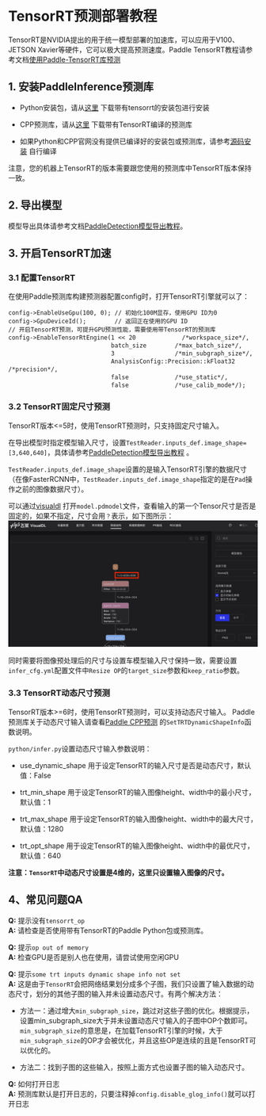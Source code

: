 # TensorRT预测部署教程
TensorRT是NVIDIA提出的用于统一模型部署的加速库，可以应用于V100、JETSON Xavier等硬件，它可以极大提高预测速度。Paddle TensorRT教程请参考文档[使用Paddle-TensorRT库预测](https://paddle-inference.readthedocs.io/en/latest/optimize/paddle_trt.html#)

## 1. 安装PaddleInference预测库
- Python安装包，请从[这里](https://www.paddlepaddle.org.cn/documentation/docs/zh/install/Tables.html#whl-release) 下载带有tensorrt的安装包进行安装

- CPP预测库，请从[这里](https://www.paddlepaddle.org.cn/documentation/docs/zh/guides/05_inference_deployment/inference/build_and_install_lib_cn.html) 下载带有TensorRT编译的预测库

- 如果Python和CPP官网没有提供已编译好的安装包或预测库，请参考[源码安装](https://www.paddlepaddle.org.cn/documentation/docs/zh/install/compile/linux-compile.html) 自行编译

注意，您的机器上TensorRT的版本需要跟您使用的预测库中TensorRT版本保持一致。

## 2. 导出模型
模型导出具体请参考文档[PaddleDetection模型导出教程](../EXPORT_MODEL.md)。

## 3. 开启TensorRT加速
### 3.1 配置TensorRT
在使用Paddle预测库构建预测器配置config时，打开TensorRT引擎就可以了：

```
config->EnableUseGpu(100, 0); // 初始化100M显存，使用GPU ID为0
config->GpuDeviceId();        // 返回正在使用的GPU ID
// 开启TensorRT预测，可提升GPU预测性能，需要使用带TensorRT的预测库
config->EnableTensorRtEngine(1 << 20             /*workspace_size*/,
                             batch_size        /*max_batch_size*/,
                             3                 /*min_subgraph_size*/,
                             AnalysisConfig::Precision::kFloat32 /*precision*/,
                             false             /*use_static*/,
                             false             /*use_calib_mode*/);

```

### 3.2 TensorRT固定尺寸预测
TensorRT版本<=5时，使用TensorRT预测时，只支持固定尺寸输入。

在导出模型时指定模型输入尺寸，设置`TestReader.inputs_def.image_shape=[3,640,640]`，具体请参考[PaddleDetection模型导出教程](../EXPORT_MODEL.md) 。

`TestReader.inputs_def.image_shape`设置的是输入TensorRT引擎的数据尺寸（在像FasterRCNN中，`TestReader.inputs_def.image_shape`指定的是在`Pad`操作之前的图像数据尺寸）。

可以通过[visualdl](https://www.paddlepaddle.org.cn/paddle/visualdl/demo/graph) 打开`model.pdmodel`文件，查看输入的第一个Tensor尺寸是否是固定的，如果不指定，尺寸会用`？`表示，如下图所示：
![img](imgs/input_shape.png)

同时需要将图像预处理后的尺寸与设置车模型输入尺寸保持一致，需要设置`infer_cfg.yml`配置文件中`Resize OP`的`target_size`参数和`keep_ratio`参数。

### 3.3 TensorRT动态尺寸预测

TensorRT版本>=6时，使用TensorRT预测时，可以支持动态尺寸输入。
Paddle预测库关于动态尺寸输入请查看[Paddle CPP预测](https://www.paddlepaddle.org.cn/documentation/docs/zh/guides/05_inference_deployment/inference/native_infer.html) 的`SetTRTDynamicShapeInfo`函数说明。

`python/infer.py`设置动态尺寸输入参数说明：

- use_dynamic_shape 用于设定TensorRT的输入尺寸是否是动态尺寸，默认值：False

- trt_min_shape 用于设定TensorRT的输入图像height、width中的最小尺寸，默认值：1

- trt_max_shape 用于设定TensorRT的输入图像height、width中的最大尺寸，默认值：1280

- trt_opt_shape 用于设定TensorRT的输入图像height、width中的最优尺寸，默认值：640

**注意：`TensorRT`中动态尺寸设置是4维的，这里只设置输入图像的尺寸。**

## 4、常见问题QA
**Q:** 提示没有`tensorrt_op`</br>
**A:** 请检查是否使用带有TensorRT的Paddle Python包或预测库。

**Q:** 提示`op out of memory`</br>
**A:** 检查GPU是否是别人也在使用，请尝试使用空闲GPU

**Q:** 提示`some trt inputs dynamic shape info not set`</br>
**A:** 这是由于`TensorRT`会把网络结果划分成多个子图，我们只设置了输入数据的动态尺寸，划分的其他子图的输入并未设置动态尺寸。有两个解决方法：

- 方法一：通过增大`min_subgraph_size`，跳过对这些子图的优化。根据提示，设置min_subgraph_size大于并未设置动态尺寸输入的子图中OP个数即可。
`min_subgraph_size`的意思是，在加载TensorRT引擎的时候，大于`min_subgraph_size`的OP才会被优化，并且这些OP是连续的且是TensorRT可以优化的。

- 方法二：找到子图的这些输入，按照上面方式也设置子图的输入动态尺寸。

**Q:** 如何打开日志</br>
**A:** 预测库默认是打开日志的，只要注释掉`config.disable_glog_info()`就可以打开日志
